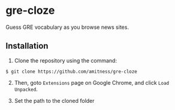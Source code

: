 # gre-cloze
Guess GRE vocabulary as you browse news sites.


## Installation
1. Clone the repository using the command:

```shell
$ git clone https://github.com/amitness/gre-cloze
```

2. Then, goto `Extensions` page on Google Chrome, and click `Load Unpacked`.

3. Set the path to the cloned folder

